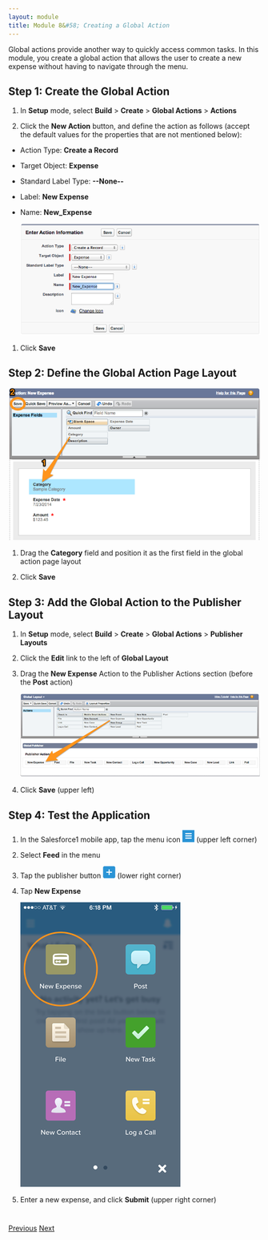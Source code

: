 ```yaml
---
layout: module
title: Module 8&#58; Creating a Global Action
---
```

Global actions provide another way to quickly access common tasks. In this module, 
you create a global action that allows the user 
to create a new expense without having to navigate through the menu.

## Step 1: Create the Global Action

1. In **Setup** mode, select **Build** > **Create** > **Global Actions** > **Actions**

1. Click the **New Action** button, and define the action as follows (accept the default values for the properties that 
are not mentioned below):
  - Action Type: **Create a Record**
  - Target Object: **Expense**
  - Standard Label Type: **--None--**
  - Label: **New Expense**
  - Name: **New_Expense**

    ![](images/global_action.png)

1. Click **Save**

## Step 2: Define the Global Action Page Layout

![](images/global_action_layout.png)

1. Drag the **Category** field and position it as the first field in the global action page layout

1. Click **Save**



## Step 3: Add the Global Action to the Publisher Layout

1. In **Setup** mode, select **Build** > **Create** > **Global Actions** > **Publisher Layouts**

1. Click the **Edit** link to the left of **Global Layout**

1. Drag the **New Expense** Action 
to the Publisher Actions section (before the **Post** action)

    ![](images/global_publisher_layout.png)

1. Click **Save** (upper left) 


## Step 4: Test the Application

1. In the Salesforce1 mobile app, tap the menu icon ![](images/hamburger.png) (upper left corner)

1. Select **Feed** in the menu

1. Tap the publisher button ![](images/publisher_button.png) (lower right corner)

1. Tap **New Expense**

    ![](images/s1_global_action.png)

1. Enter a new expense, and click **Submit** (upper right corner)  


<div class="row" style="margin-top:40px;">
<div class="col-sm-12">
<a href="create-compact-layout.html" class="btn btn-default"><i class="glyphicon glyphicon-chevron-left"></i> Previous</a>
<a href="related-objects.html" class="btn btn-default pull-right">Next <i class="glyphicon glyphicon-chevron-right"></i></a>
</div>
</div>
